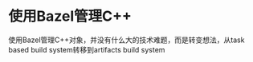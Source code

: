 # 使用Bazel管理C++

使用Bazel管理C++对象，并没有什么大的技术难题，而是转变想法，从task based build system转移到artifacts build system



